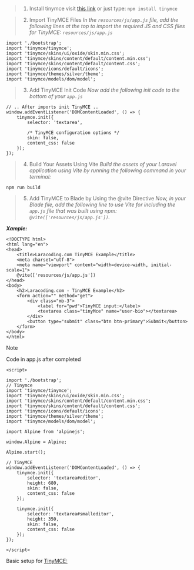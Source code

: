 > 1. Install tinymce visit [this link](https://www.tiny.cloud/docs/tinymce/latest/npm-projects/)  or just type: ```npm install tinymce```

> 2. Import TinyMCE Files
_In the ```resources/js/app.js``` file, add the following lines at the top to import the required JS and CSS files for TinyMCE: ```resources/js/app.js```_

```
import './bootstrap';
import 'tinymce/tinymce';
import 'tinymce/skins/ui/oxide/skin.min.css';
import 'tinymce/skins/content/default/content.min.css';
import 'tinymce/skins/content/default/content.css';
import 'tinymce/icons/default/icons';
import 'tinymce/themes/silver/theme';
import 'tinymce/models/dom/model';
```

> 3. Add TinyMCE Init Code
_Now add the following init code to the bottom of your ```app.js```_

```
// .. After imports init TinyMCE ..
window.addEventListener('DOMContentLoaded', () => {
    tinymce.init({
        selector: 'textarea',

        /* TinyMCE configuration options */
        skin: false,
        content_css: false
    });
});
```

> 4. Build Your Assets Using Vite
_Build the assets of your Laravel application using Vite by running the following command in your terminal:_

```npm run build```

> 5. Add TinyMCE to Blade by Using the @vite Directive
_Now, in your Blade file, add the following line to use Vite for including the ```app.js``` file that was built using npm: ```@vite(['resources/js/app.js'])```._

***Xample:***

```
<!DOCTYPE html>
<html lang="en">
<head>
    <title>Laracoding.com TinyMCE Example</title>
    <meta charset="utf-8">
    <meta name="viewport" content="width=device-width, initial-scale=1">
    @vite(['resources/js/app.js'])
</head>
<body>
    <h2>Laracoding.com - TinyMCE Example</h2>
    <form action="" method="get">
        <div class="mb-3">
            <label for="pwd">TinyMCE input:</label>
            <textarea class="tinyMce" name="user-bio"></textarea>
        </div>
        <button type="submit" class="btn btn-primary">Submit</button>
    </form>
</body>
</html>
```

> [!NOTE]
> Code in app.js after completed
```
<script>
    
import './bootstrap';
// Tinymce
import 'tinymce/tinymce';
import 'tinymce/skins/ui/oxide/skin.min.css';
import 'tinymce/skins/content/default/content.min.css';
import 'tinymce/skins/content/default/content.css';
import 'tinymce/icons/default/icons';
import 'tinymce/themes/silver/theme';
import 'tinymce/models/dom/model';

import Alpine from 'alpinejs';

window.Alpine = Alpine;

Alpine.start();

// TinyMCE
window.addEventListener('DOMContentLoaded', () => {
    tinymce.init({
        selector: 'textarea#editor',
        height: 680,
        skin: false,
        content_css: false
    });

    tinymce.init({
        selector: 'textarea#smalleditor',
        height: 350,
        skin: false,
        content_css: false
    });
});

</script>
```

Basic setup for [TinyMCE:](https://www.tiny.cloud/docs/tinymce/latest/basic-setup/)